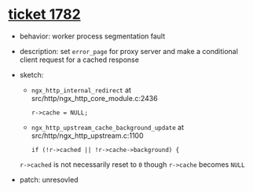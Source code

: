 # [ticket 1782](https://trac.nginx.org/nginx/ticket/1782)
- behavior: worker process segmentation fault
- description: set `error_page` for proxy server and make a conditional client request for a cached response
- sketch:
    - `ngx_http_internal_redirect` at src/http/ngx_http_core_module.c:2436

        `r->cache = NULL;`

    - `ngx_http_upstream_cache_background_update` at src/http/ngx_http_upstream.c:1100

        `if (!r->cached || !r->cache->background) {`

    `r->cached` is not necessarily reset to `0` though `r->cache` becomes `NULL`

- patch: unresovled
